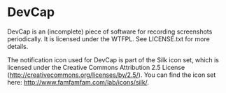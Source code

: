 ﻿DevCap
======
DevCap is an (incomplete) piece of software for recording screenshots
periodically. It is licensed under the WTFPL. See LICENSE.txt for more details.

The notification icon used for DevCap is part of the Silk icon set, which is
licensed under the Creative Commons Attribution 2.5 License
(http://creativecommons.org/licenses/by/2.5/). You can find the icon set here:
http://www.famfamfam.com/lab/icons/silk/.